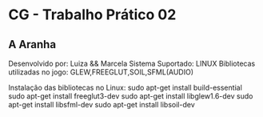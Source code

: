# CG - Trabalho Prático 02

<h2>A Aranha</h2>

Desenvolvido por: Luiza && Marcela
Sistema Suportado: LINUX
Bibliotecas utilizadas no jogo: GLEW,FREEGLUT,SOIL,SFML(AUDIO)

Instalação das bibliotecas no Linux:
	sudo apt-get install build-essential <br>
	sudo apt-get install freeglut3-dev
	sudo apt-get install libglew1.6-dev
	sudo apt-get install libsfml-dev
	sudo apt-get install libsoil-dev
